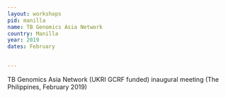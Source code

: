 ```yaml
---
layout: workshops
pid: manilla
name: TB Genomics Asia Network
country: Manilla
year: 2019
dates: February

   
---
```

TB Genomics Asia Network (UKRI GCRF funded) inaugural meeting (The Philippines, February 2019)